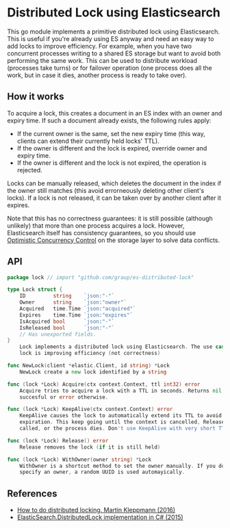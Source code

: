 Distributed Lock using Elasticsearch
====================================

This go module implements a primitive distributed lock using Elasticsearch.
This is useful if you're already using ES anyway and need an easy way to add locks to improve efficiency.
For example, when you have two concurrent processes writing to a shared ES storage but want to avoid both
performing the same work. This can be used to distribute workload (processes take turns)
or for failover operation (one process does all the work, but in case it dies, another process is ready to take over).

How it works
------------

To acquire a lock, this creates a document in an ES index with an owner and expiry time.
If such a document already exists, the following rules apply:
- If the current owner is the same, set the new expiry time (this way, clients can extend their currently held locks' TTL).
- If the owner is different and the lock is expired, override owner and expiry time.
- If the owner is different and the lock is not expired, the operation is rejected.

Locks can be manually released, which deletes the document in the index if the owner still matches (this avoid errorneously deleting other client's locks).
If a lock is not released, it can be taken over by another client after it expires.

Note that this has no correctness guarantees: it is still possible (although unlikely) that more than one process acquires a lock.
However, Elasticsearch itself has consistency guarantees, so you should use
[Optimistic Concurrency Control](https://qbox.io/blog/optimistic-concurrency-control-in-elasticsearch) on the storage layer to solve data conflicts.

API
---

```go
package lock // import "github.com/graup/es-distributed-lock"

type Lock struct {
	ID         string    `json:"-"`
	Owner      string    `json:"owner"`
	Acquired   time.Time `json:"acquired"`
	Expires    time.Time `json:"expires"`
	IsAcquired bool      `json:"-"`
	IsReleased bool      `json:"-"`
	// Has unexported fields.
}
    Lock implements a distributed lock using Elasticsearch. The use case of this
    lock is improving efficiency (not correctness)

func NewLock(client *elastic.Client, id string) *Lock
    NewLock create a new lock identified by a string

func (lock *Lock) Acquire(ctx context.Context, ttl int32) error
    Acquire tries to acquire a lock with a TTL in seconds. Returns nil when
    succesful or error otherwise.

func (lock *Lock) KeepAlive(ctx context.Context) error
    KeepAlive causes the lock to automatically extend its TTL to avoid
    expiration. This keep going until the context is cancelled, Release() is
    called, or the process dies. Don't use KeepAlive with very short TTLs.

func (lock *Lock) Release() error
    Release removes the lock (if it is still held)

func (lock *Lock) WithOwner(owner string) *Lock
    WithOwner is a shortcut method to set the owner manually. If you don't
    specify an owner, a random UUID is used automayically.
```

References
----------

- [How to do distributed locking. Martin Kleppmann (2016)](https://martin.kleppmann.com/2016/02/08/how-to-do-distributed-locking.html)
- [ElasticSearch.DistributedLock implementation in C# (2015)](https://github.com/dmombour/ElasticSearch.DistributedLock)
